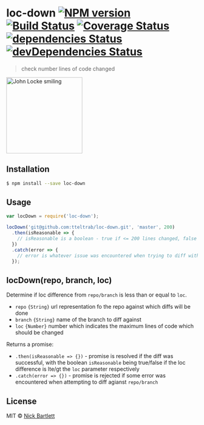 # loc-down [![NPM version][npm-image]][npm-url] [![Build Status][travis-image]][travis-url] [![Coverage Status][coveralls-image]][coveralls-url] [![dependencies Status][david-image]][david-url] [![devDependencies Status][david-dev-image]][david-dev-url]
> check number lines of code changed

<img alt="John Locke smiling" src="https://cloud.githubusercontent.com/assets/1487463/18031721/a09417b2-6cbb-11e6-8edc-fd90d95e3729.gif" height="200">

## Installation

```sh
$ npm install --save loc-down
```

## Usage

```js
var locDown = require('loc-down');

locDown('git@github.com:tteltrab/loc-down.git', 'master', 200)
  .then(isReasonable => {
    // isReasonable is a boolean - true if <= 200 lines changed, false otherwise
  })
  .catch(error => {
    // error is whatever issue was encountered when trying to diff with the provided parameters
  });
```

## locDown(repo, branch, loc)

Determine if loc difference from `repo/branch` is less than or equal to `loc`.

* `repo` `{String}` url representation fo the repo against which diffs will be done
* `branch` `{String}` name of the branch to diff against
* `loc` `{Number}` number which indicates the maximum lines of code which should be changed

Returns a promise:
* `.then(isReasonable => {})` - promise is resolved if the diff was successful, with the boolean `isReasonable` being true/false if the loc difference is lte/gt the `loc` parameter respectively
* `.catch(error => {})` - promise is rejected if some error was encountered when attempting to diff agianst `repo/branch`

## License

MIT © [Nick Bartlett]()

[npm-image]: https://badge.fury.io/js/loc-down.svg
[npm-url]: https://npmjs.org/package/loc-down
[travis-image]: https://travis-ci.org/tteltrab/loc-down.svg?branch=master
[travis-url]: https://travis-ci.org/tteltrab/loc-down
[coveralls-image]: https://coveralls.io/repos/github/tteltrab/loc-down/badge.svg?branch=master
[coveralls-url]: https://coveralls.io/github/tteltrab/loc-down?branch=master
[david-image]: https://david-dm.org/tteltrab/loc-down/status.svg
[david-url]: https://david-dm.org/tteltrab/loc-down
[david-dev-image]: https://david-dm.org/tteltrab/loc-down/dev-status.svg
[david-dev-url]: https://david-dm.org/tteltrab/loc-down?type=dev

